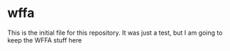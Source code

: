 wffa
====
This is the initial file for this repository. It was just a test, but I am going to keep the WFFA stuff here
